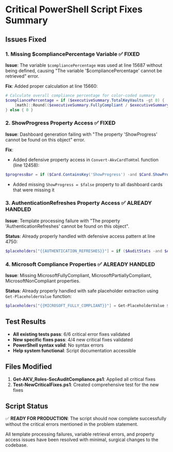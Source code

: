 # Critical PowerShell Script Fixes Summary

## Issues Fixed

### 1. Missing $compliancePercentage Variable ✅ FIXED
**Issue**: The variable `$compliancePercentage` was used at line 15687 without being defined, causing "The variable '$compliancePercentage' cannot be retrieved" error.

**Fix**: Added proper calculation at line 15660:
```powershell
# Calculate overall compliance percentage for color-coded summary
$compliancePercentage = if ($executiveSummary.TotalKeyVaults -gt 0) { 
    [math]::Round(($executiveSummary.FullyCompliant / $executiveSummary.TotalKeyVaults) * 100, 1) 
} else { 0 }
```

### 2. ShowProgress Property Access ✅ FIXED
**Issue**: Dashboard generation failing with "The property 'ShowProgress' cannot be found on this object" error.

**Fix**: 
- Added defensive property access in `Convert-AkvCardToHtml` function (line 12458):
```powershell
$progressBar = if ($Card.ContainsKey('ShowProgress') -and $Card.ShowProgress -and ($Card.Value -is [int] -or $Card.Value -is [double])) {
```
- Added missing `ShowProgress = $false` property to all dashboard cards that were missing it

### 3. AuthenticationRefreshes Property Access ✅ ALREADY HANDLED
**Issue**: Template processing failure with "The property 'AuthenticationRefreshes' cannot be found on this object".

**Status**: Already properly handled with defensive access pattern at line 4750:
```powershell
$placeholders["{{AUTHENTICATION_REFRESHES}}"] = if ($AuditStats -and $AuditStats.AuthenticationRefreshes) { $AuditStats.AuthenticationRefreshes } else { "0" }
```

### 4. Microsoft Compliance Properties ✅ ALREADY HANDLED
**Issue**: Missing MicrosoftFullyCompliant, MicrosoftPartiallyCompliant, MicrosoftNonCompliant properties.

**Status**: Already properly handled with safe placeholder extraction using `Get-PlaceholderValue` function:
```powershell
$placeholders["{{MICROSOFT_FULLY_COMPLIANT}}"] = Get-PlaceholderValue $ExecutiveSummary 'MicrosoftFullyCompliant' 0
```

## Test Results

- **All existing tests pass**: 6/6 critical error fixes validated
- **New specific fixes pass**: 4/4 new critical fixes validated  
- **PowerShell syntax valid**: No syntax errors
- **Help system functional**: Script documentation accessible

## Files Modified

1. **Get-AKV_Roles-SecAuditCompliance.ps1**: Applied all critical fixes
2. **Test-NewCriticalFixes.ps1**: Created comprehensive test for the new fixes

## Script Status

✅ **READY FOR PRODUCTION**: The script should now complete successfully without the critical errors mentioned in the problem statement.

All template processing failures, variable retrieval errors, and property access issues have been resolved with minimal, surgical changes to the codebase.